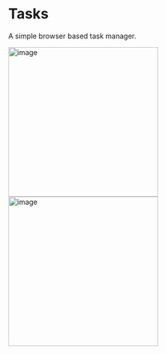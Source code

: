 # Tasks
A simple browser based task manager. 

<img width="300" alt="image" src="https://github.com/user-attachments/assets/1a5da58a-a1b5-475e-9014-acabc33fa6c6">
<img width="300" alt="image" src="https://github.com/user-attachments/assets/42b6c32e-9526-4f96-a0f0-43afbba2945a">
